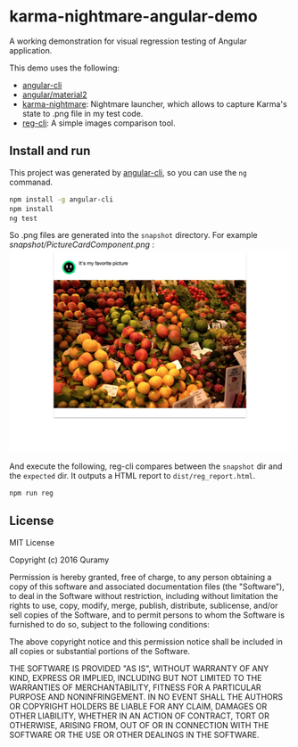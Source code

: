 # karma-nightmare-angular-demo
A working demonstration for visual regression testing of Angular application. 

This demo uses the following:

* [angular-cli](https://github.com/angular/angular-cli)
* [angular/material2](https://github.com/angular/material2)
* [karma-nightmare](https://github.com/bokuweb/karma-nightmare): Nightmare launcher, which allows to capture Karma's state to .png file in my test code.
* [reg-cli](https://github.com/bokuweb/reg-cli): A simple images comparison tool.

## Install and run

This project was generated by [angular-cli](https://github.com/angular/angular-cli), so you can use the `ng` commanad.

```sh
npm install -g angular-cli
npm install
ng test
```

So .png files are generated into the `snapshot` directory. For example *snapshot/PictureCardComponent.png* : 
![expected](expected/PictureCardComponent.png)

And execute the following, reg-cli compares between the `snapshot` dir and the `expected` dir. It outputs a HTML report to `dist/reg_report.html`.

```sh
npm run reg
```

## License
MIT License

Copyright (c) 2016 Quramy

Permission is hereby granted, free of charge, to any person obtaining a copy
of this software and associated documentation files (the "Software"), to deal
in the Software without restriction, including without limitation the rights
to use, copy, modify, merge, publish, distribute, sublicense, and/or sell
copies of the Software, and to permit persons to whom the Software is
furnished to do so, subject to the following conditions:

The above copyright notice and this permission notice shall be included in all
copies or substantial portions of the Software.

THE SOFTWARE IS PROVIDED "AS IS", WITHOUT WARRANTY OF ANY KIND, EXPRESS OR
IMPLIED, INCLUDING BUT NOT LIMITED TO THE WARRANTIES OF MERCHANTABILITY,
FITNESS FOR A PARTICULAR PURPOSE AND NONINFRINGEMENT. IN NO EVENT SHALL THE
AUTHORS OR COPYRIGHT HOLDERS BE LIABLE FOR ANY CLAIM, DAMAGES OR OTHER
LIABILITY, WHETHER IN AN ACTION OF CONTRACT, TORT OR OTHERWISE, ARISING FROM,
OUT OF OR IN CONNECTION WITH THE SOFTWARE OR THE USE OR OTHER DEALINGS IN THE
SOFTWARE.
